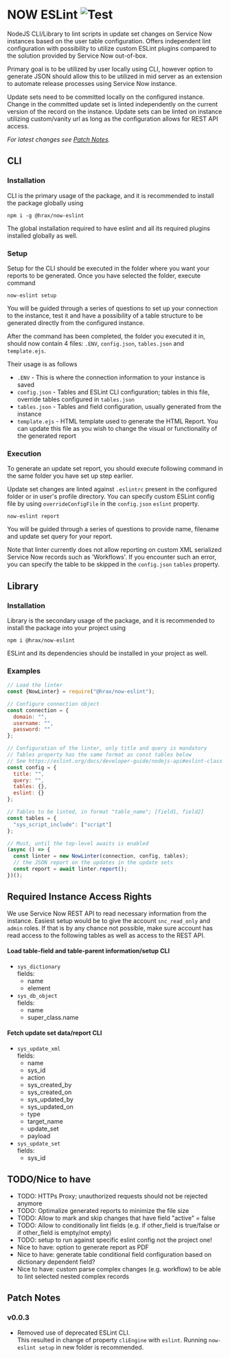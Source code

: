 # NOW ESLint ![Test](https://github.com/hrax/now-eslint/workflows/Test/badge.svg) 

NodeJS CLI/Library to lint scripts in update set changes on Service Now instances based on the user table configuration. Offers independent lint configuration with possibility to utilize custom ESLint plugins compared to the solution provided by Service Now out-of-box.

Primary goal is to be utilized by user locally using CLI, however option to generate JSON should allow this to be utilized in mid server as an extension to automate release processes using Service Now instance.

Update sets need to be committed locally on the configured instance. Change in the committed update set is linted independently on the current version of the record on the instance. Update sets can be linted on instance utilizing custom/vanity url as long as the configuration allows for REST API access.

*For latest changes see [Patch Notes](#patch-notes).*

## CLI

### Installation

CLI is the primary usage of the package, and it is recommended to install the package globally using

```
npm i -g @hrax/now-eslint
```

The global installation required to have eslint and all its required plugins installed globally as well.

### Setup

Setup for the CLI should be executed in the folder where you want your reports to be generated. Once you have selected the folder, execute command

```
now-eslint setup
```

You will be guided through a series of questions to set up your connection to the instance, test it and have a possibility of a table structure to be generated directly from the configured instance.

After the command has been completed, the folder you executed it in, should now contain 4 files: `.ENV`, `config.json`, `tables.json` and `template.ejs`.

Their usage is as follows

 * `.ENV` - This is where the connection information to your instance is saved
 * `config.json` - Tables and ESLint CLI configuration; tables in this file, override tables configured in `tables.json`
 * `tables.json` - Tables and field configuration, usually generated from the instance
 * `template.ejs` - HTML template used to generate the HTML Report. You can update this file as you wish to change the visual or functionality of the generated report

### Execution

To generate an update set report, you should execute following command in the same folder you have set up step earlier.

Update set changes are linted against `.eslintrc` present in the configured folder or in user's profile directory. You can specify custom ESLint config file by using `overrideConfigFile` in the `config.json` `eslint` property.

```
now-eslint report
```

You will be guided through a series of questions to provide name, filename and update set query for your report.

Note that linter currently does not allow reporting on custom XML serialized Service Now records such as 'Workflows'. If you encounter such an error, you can specify the table to be skipped in the `config.json` `tables` property.

## Library

### Installation

Library is the secondary usage of the package, and it is recommended to install the package into your project using

```
npm i @hrax/now-eslint
```

ESLint and its dependencies should be installed in your project as well.

### Examples

```javascript
// Load the linter
const {NowLinter} = require("@hrax/now-eslint");

// Configure connection object
const connection = {
  domain: "",
  username: "",
  password: ""
};

// Configuration of the linter, only title and query is mandatory
// Tables property has the same format as const tables below
// See https://eslint.org/docs/developer-guide/nodejs-api#eslint-class for available options for eslint property
const config = {
  title: "",
  query: "",
  tables: {},
  eslint: {}
};

// Tables to be linted, in format "table_name"; [field1, field2]
const tables = {
  "sys_script_include": ["script"]
};

// Must, until the top-level awaits is enabled
(async () => {
  const linter = new NowLinter(connection, config, tables);
  // the JSON report on the updates in the update sets
  const report = await linter.report();
})();
```

## Required Instance Access Rights

We use Service Now REST API to read necessary information from the instance. Easiest setup would be to give the account `snc_read_only` and `admin` roles. If that is by any chance not possible, make sure account has read access to the following tables as well as access to the REST API.

#### Load table-field and table-parent information/setup CLI

- `sys_dictionary`  
fields:  
    - name
    - element
- `sys_db_object`  
fields:  
    - name
    - super_class.name

#### Fetch update set data/report CLI

- `sys_update_xml`  
fields:  
    - name
    - sys_id
    - action
    - sys_created_by
    - sys_created_on
    - sys_updated_by
    - sys_updated_on
    - type
    - target_name
    - update_set
    - payload
- `sys_update_set`  
fields:  
    - sys_id

## TODO/Nice to have

- TODO: HTTPs Proxy; unauthorized requests should not be rejected anymore
- TODO: Optimalize generated reports to minimize the file size
- TODO: Allow to mark and skip changes that have field "active" = false
- TODO: Allow to conditionally lint fields (e.g. if other_field is true/false or if other_field is empty/not empty)
- TODO: setup to run against specific eslint config not the project one!
- Nice to have: option to generate report as PDF
- Nice to have: generate table conditional field configuration based on dictionary dependent field?
- Nice to have: custom parse complex changes (e.g. workflow) to be able to lint selected nested complex records

## Patch Notes
### v0.0.3

- Removed use of deprecated ESLint CLI.  
  This resulted in change of property `cliEngine` with `eslint`. Running `now-eslint setup` in new folder is recommended.

